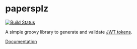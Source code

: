 papersplz
=========
[![Build Status](https://travis-ci.org/kaleidos/papersplz.svg?branch=master)](https://travis-ci.org/kaleidos/papersplz)

A simple groovy library to generate and validate [JWT tokens](http://jwt.io/).

[Documentation](http://kaleidos.github.io/papersplz)
